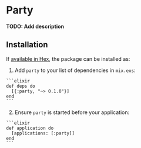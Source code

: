 # Party

**TODO: Add description**

## Installation

If [available in Hex](https://hex.pm/docs/publish), the package can be installed as:

  1. Add `party` to your list of dependencies in `mix.exs`:

    ```elixir
    def deps do
      [{:party, "~> 0.1.0"}]
    end
    ```

  2. Ensure `party` is started before your application:

    ```elixir
    def application do
      [applications: [:party]]
    end
    ```

